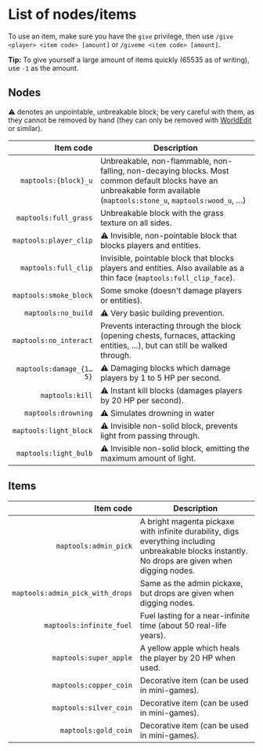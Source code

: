 # List of nodes/items

To use an item, make sure you have the `give` privilege, then use
`/give <player> <item code> [amount]` or `/giveme <item code> [amount]`.

**Tip:** To give yourself a large amount of items quickly (65535 as of writing),
use `-1` as the amount.

## Nodes

:warning: denotes an unpointable, unbreakable block; be very careful with them,
as they cannot be removed by hand (they can only be removed with
[WorldEdit](https://github.com/Uberi/Minetest-WorldEdit) or similar).

| Item code               | Description                                                                                                                                                            |
| ----------------------: | ---------------------------------------------------------------------------------------------------------------------------------------------------------------------- |
| `maptools:{block}_u`    | Unbreakable, non-flammable, non-falling, non-decaying blocks. Most common default blocks have an unbreakable form available (`maptools:stone_u`, `maptools:wood_u`, …) |
| `maptools:full_grass`   | Unbreakable block with the grass texture on all sides.                                                                                                                 |
| `maptools:player_clip`  | :warning: Invisible, non-pointable block that blocks players and entities.                                                                                             |
| `maptools:full_clip`    | Invisible, pointable block that blocks players and entities. Also available as a thin face (`maptools:full_clip_face`).                                                |
| `maptools:smoke_block`  | Some smoke (doesn't damage players or entities).                                                                                                                       |
| `maptools:no_build`     | :warning: Very basic building prevention.                                                                                                                              |
| `maptools:no_interact`  | Prevents interacting through the block (opening chests, furnaces, attacking entities, …), but can still be walked through.                                             |
| `maptools:damage_{1…5}` | :warning: Damaging blocks which damage players by 1 to 5 HP per second.                                                                                                |
| `maptools:kill`         | :warning: Instant kill blocks (damages players by 20 HP per second).                                                                                                   |
| `maptools:drowning`     | :warning: Simulates drowning in water                                          |
| `maptools:light_block`  | :warning: Invisible non-solid block, prevents light from passing through.                                                                                              |
| `maptools:light_bulb`   | :warning: Invisible non-solid block, emitting the maximum amount of light.                                                                                             |

## Items

| Item code                        | Description                                                                                                                                       |
| -------------------------------: | ------------------------------------------------------------------------------------------------------------------------------------------------- |
| `maptools:admin_pick`            | A bright magenta pickaxe with infinite durability, digs everything including unbreakable blocks instantly. No drops are given when digging nodes. |
| `maptools:admin_pick_with_drops` | Same as the admin pickaxe, but drops are given when digging nodes.                                                                                |
| `maptools:infinite_fuel`         | Fuel lasting for a near-infinite time (about 50 real-life years).                                                                                 |
| `maptools:super_apple`           | A yellow apple which heals the player by 20 HP when used.                                                                                         |
| `maptools:copper_coin`           | Decorative item (can be used in mini-games).                                                                                                      |
| `maptools:silver_coin`           | Decorative item (can be used in mini-games).                                                                                                      |
| `maptools:gold_coin`             | Decorative item (can be used in mini-games).                                                                                                      |
